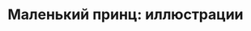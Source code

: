 ---
title: 'Маленький принц: иллюстрации'
titleEnglish: 'The Little Prince: illustrations'
# dateStart: 2020
dateEnd: 2023
images: [
    'обложка.png',
    'барашки.jpg',
    'баобабы.jpg',
    'мп_и_роза.jpg',
    'мп_и_фонарщик.jpg',
    'лис_и_мп.jpg',
    'разговор_со_змеёй.jpg',
]
extra: 'Цифровая графика'
size: '35×21 cm / 33×21cm'
# display: false
# text: ''
---